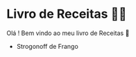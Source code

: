 # Livro de Receitas :man_cook:



Olá ! Bem vindo ao meu livro de Receitas :wave:

- Strogonoff de Frango

